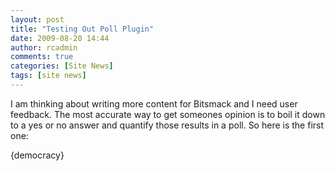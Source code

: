```yaml
---
layout: post
title: "Testing Out Poll Plugin"
date: 2009-08-20 14:44
author: rcadmin
comments: true
categories: [Site News]
tags: [site news]
---
```

I am thinking about writing more content for Bitsmack and I need user feedback. The most accurate way to get someones opinion is to boil it down to a yes or no answer and quantify those results in a poll. So here is the first one:


<div>{democracy}</div>
